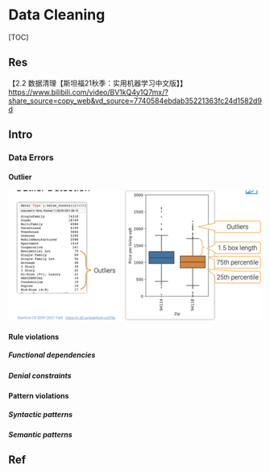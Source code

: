 # Data Cleaning

[TOC]



## Res

【2.2 数据清理【斯坦福21秋季：实用机器学习中文版】】 https://www.bilibili.com/video/BV1kQ4y1Q7mx/?share_source=copy_web&vd_source=7740584ebdab35221363fc24d1582d9d



## Intro
### Data Errors
#### Outlier

![](../../../../../../Assets/Pics/Screenshot%202023-01-31%20at%204.55.14%20PM.png)


#### Rule violations
##### Functional dependencies

##### Denial constraints


#### Pattern violations
##### Syntactic patterns


##### Semantic patterns



## Ref

